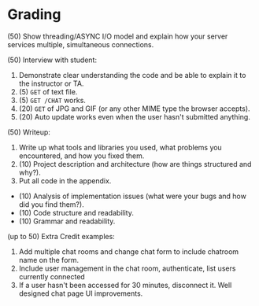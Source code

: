 # Grading  
(50) Show threading/ASYNC I/O model and explain how your server services multiple, simultaneous connections.  

(50) Interview with student:
1. Demonstrate clear understanding the code and be able to explain it to the instructor or TA.  
1. (5) `GET` of text file.  
1. (5) `GET /CHAT` works.  
1. (20) `GET` of JPG and GIF (or any other MIME type the browser accepts).  
1. (20) Auto update works even when the user hasn't submitted anything.  

(50) Writeup:  
1. Write up what tools and libraries you used, what problems you encountered, and how you fixed them.  
1. (10) Project description and architecture (how are things structured and why?).  
1. Put all code in the appendix.  
  * (10) Analysis of implementation issues (what were your bugs and how did you find them?).  
  * (10) Code structure and readability.  
  * (10) Grammar and readability.  

(up to 50) Extra Credit examples:  
1. Add multiple chat rooms and change chat form to include chatroom name on the form.
1. Include user management in the chat room, authenticate, list users currently connected
1. If a user hasn't been accessed for 30 minutes, disconnect it.
Well designed chat page UI improvements.
